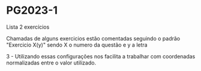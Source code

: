 # PG2023-1

Lista 2 exercícios

Chamadas de alguns exercicios estão comentadas seguindo o padrão "Exercicio X(y)" sendo X o numero da questão e y a letra

3 - Utilizando essas configurações nos facilita a trabalhar com coordenadas normalizadas entre o valor utilizado.